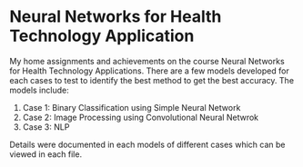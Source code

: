 # Neural Networks for Health Technology Application
My home assignments and achievements on the course Neural Networks for Health Technology Applications. There are a few models developed for each cases to test to identify the best method to get the best accuracy. The models include:

1. Case 1: Binary Classification using Simple Neural Network
2. Case 2: Image Processing using Convolutional Neural Netwrok
3. Case 3: NLP 

Details were documented in each models of different cases which can be viewed in each file. 
